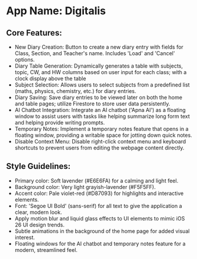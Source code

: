 # **App Name**: Digitalis

## Core Features:

- New Diary Creation: Button to create a new diary entry with fields for Class, Section, and Teacher's name. Includes 'Load' and 'Cancel' options.
- Diary Table Generation: Dynamically generates a table with subjects, topic, CW, and HW columns based on user input for each class; with a clock display above the table
- Subject Selection: Allows users to select subjects from a predefined list (maths, physics, chemistry, etc.) for diary entries.
- Diary Saving: Save diary entries to be viewed later on both the home and table pages; utilize Firestore to store user data persistently.
- AI Chatbot Integration: Integrate an AI chatbot ('Apna AI') as a floating window to assist users with tasks like helping summarize long form text and helping provide writing prompts.
- Temporary Notes: Implement a temporary notes feature that opens in a floating window, providing a writable space for jotting down quick notes.
- Disable Context Menu: Disable right-click context menu and keyboard shortcuts to prevent users from editing the webpage content directly.

## Style Guidelines:

- Primary color: Soft lavender (#E6E6FA) for a calming and light feel.
- Background color: Very light grayish-lavender (#F5F5FF).
- Accent color: Pale violet-red (#D87093) for highlights and interactive elements.
- Font: 'Segoe UI Bold' (sans-serif) for all text to give the application a clear, modern look.
- Apply motion blur and liquid glass effects to UI elements to mimic iOS 26 UI design trends.
- Subtle animations in the background of the home page for added visual interest.
- Floating windows for the AI chatbot and temporary notes feature for a modern, streamlined feel.